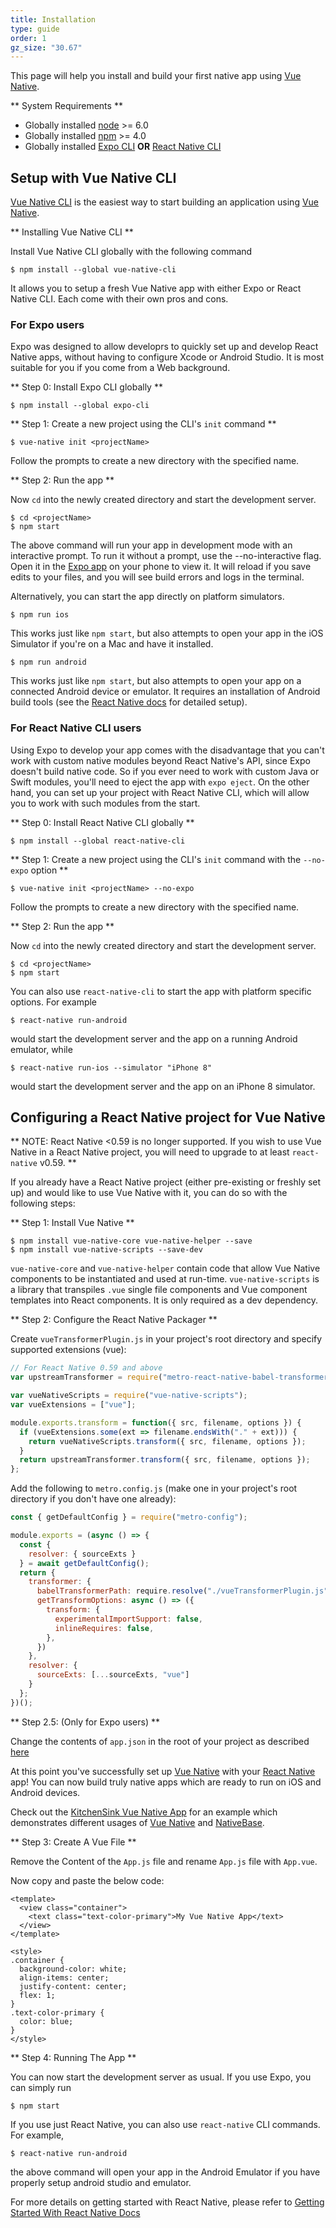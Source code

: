 ```yaml
---
title: Installation
type: guide
order: 1
gz_size: "30.67"
---
```


This page will help you install and build your first native app using [Vue Native](https://vue-native.io/).

** System Requirements **
* Globally installed [node](https://nodejs.org/en/) >= 6.0
* Globally installed [npm](https://www.npmjs.com/) >= 4.0
* Globally installed [Expo CLI](https://docs.expo.io/versions/latest/workflow/expo-cli/) **OR** [React Native CLI](https://facebook.github.io/react-native/docs/getting-started.html)

## Setup with Vue Native CLI

[Vue Native CLI](https://github.com/GeekyAnts/vue-native-cli) is the easiest way to start building an application using [Vue Native](https://vue-native.io/).

** Installing Vue Native CLI **

Install Vue Native CLI globally with the following command

```
$ npm install --global vue-native-cli
```

It allows you to setup a fresh Vue Native app with either Expo or React Native CLI. Each come with their own pros and cons.

### For Expo users

Expo was designed to allow developrs to quickly set up and develop React Native apps, without having to configure Xcode or Android Studio. It is most suitable for you if you come from a Web background.

** Step 0: Install Expo CLI globally **

```
$ npm install --global expo-cli
```

** Step 1: Create a new project using the CLI's `init` command **

```
$ vue-native init <projectName>
```

Follow the prompts to create a new directory with the specified name.

** Step 2: Run the app **

Now `cd` into the newly created directory and start the development server.

```
$ cd <projectName>
$ npm start
```

The above command will run your app in development mode with an interactive prompt. To run it without a prompt, use the --no-interactive flag. Open it in the [Expo app](https://expo.io/) on your phone to view it. It will reload if you save edits to your files, and you will see build errors and logs in the terminal.

Alternatively, you can start the app directly on platform simulators.

```
$ npm run ios
```

This works just like `npm start`, but also attempts to open your app in the iOS Simulator if you're on a Mac and have it installed.

```
$ npm run android
```

This works just like `npm start`, but also attempts to open your app on a connected Android device or emulator. It requires an installation of Android build tools (see the [React Native docs](https://facebook.github.io/react-native/docs/getting-started.html) for detailed setup).

### For React Native CLI users

Using Expo to develop your app comes with the disadvantage that you can't work with custom native modules beyond React Native's API, since Expo doesn't build native code. So if you ever need to work with custom Java or Swift modules, you'll need to eject the app with `expo eject`. On the other hand, you can set up your project with React Native CLI, which will allow you to work with such modules from the start.

** Step 0: Install React Native CLI globally **

```
$ npm install --global react-native-cli
```

** Step 1: Create a new project using the CLI's `init` command with the `--no-expo` option **

```
$ vue-native init <projectName> --no-expo
```

Follow the prompts to create a new directory with the specified name.

** Step 2: Run the app **

Now `cd` into the newly created directory and start the development server.

```
$ cd <projectName>
$ npm start
```

You can also use `react-native-cli` to start the app with platform specific options. For example

```
$ react-native run-android
```

would start the development server and the app on a running Android emulator, while

```
$ react-native run-ios --simulator "iPhone 8"
```

would start the development server and the app on an iPhone 8 simulator.

## Configuring a React Native project for Vue Native

** NOTE: React Native <0.59 is no longer supported. If you wish to use Vue Native in a React Native project, you will need to upgrade to at least `react-native` v0.59. **

If you already have a React Native project (either pre-existing or freshly set up) and would like to use Vue Native with it, you can do so with the following steps:

** Step 1: Install Vue Native **

```
$ npm install vue-native-core vue-native-helper --save
$ npm install vue-native-scripts --save-dev
```

`vue-native-core` and `vue-native-helper` contain code that allow Vue Native components to be instantiated and used at run-time. `vue-native-scripts` is a library that transpiles `.vue` single file components and Vue component templates into React components. It is only required as a dev dependency.

** Step 2: Configure the React Native Packager **

Create `vueTransformerPlugin.js` in your project's root directory and specify supported extensions (vue):

```js
// For React Native 0.59 and above
var upstreamTransformer = require("metro-react-native-babel-transformer");

var vueNativeScripts = require("vue-native-scripts");
var vueExtensions = ["vue"];

module.exports.transform = function({ src, filename, options }) {
  if (vueExtensions.some(ext => filename.endsWith("." + ext))) {
    return vueNativeScripts.transform({ src, filename, options });
  }
  return upstreamTransformer.transform({ src, filename, options });
};
```

Add the following to `metro.config.js` (make one in your project's root directory if you don't have one already):

```js
const { getDefaultConfig } = require("metro-config");

module.exports = (async () => {
  const {
    resolver: { sourceExts }
  } = await getDefaultConfig();
  return {
    transformer: {
      babelTransformerPath: require.resolve("./vueTransformerPlugin.js"),
      getTransformOptions: async () => ({
        transform: {
          experimentalImportSupport: false,
          inlineRequires: false,
        },
      })
    },
    resolver: {
      sourceExts: [...sourceExts, "vue"]
    }
  };
})();
```

** Step 2.5: (Only for Expo users) **

Change the contents of `app.json` in the root of your project as described [here](#modifying-app-json)

At this point you've successfully set up [Vue Native](https://vue-native.io/) with your [React Native](https://facebook.github.io/react-native/) app! You can now build truly native apps which are ready to run on iOS and Android devices.

Check out the [KitchenSink Vue Native App](https://github.com/GeekyAnts/KitchenSink-Vue-Native) for an example which demonstrates different usages of [Vue Native](https://vue-native.io/) and [NativeBase](https://nativebase.io).

** Step 3: Create A Vue File **

Remove the Content of the `App.js` file and rename `App.js` file with `App.vue`.

Now copy and paste the below code:

```
<template>
  <view class="container">
    <text class="text-color-primary">My Vue Native App</text>
  </view>
</template>

<style>
.container {
  background-color: white;
  align-items: center;
  justify-content: center;
  flex: 1;
}
.text-color-primary {
  color: blue;
}
</style>

```

** Step 4: Running The App **

You can now start the development server as usual. If you use Expo, you can simply run

```
$ npm start
```

If you use just React Native, you can also use `react-native` CLI commands. For example,

```
$ react-native run-android
```

the above command will open your app in the Android Emulator if you have properly setup android studio and emulator.


For more details on getting started with React Native, please refer to [Getting Started With React Native Docs](https://facebook.github.io/react-native/docs/getting-started.html)
